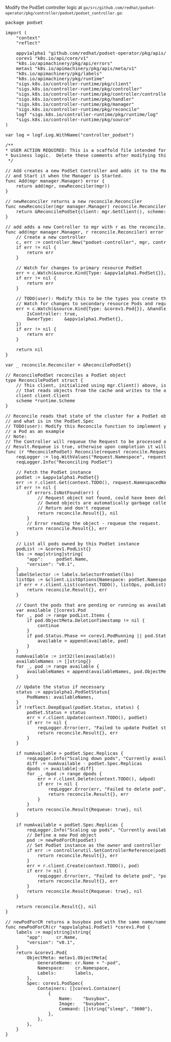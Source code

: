 Modify the PodSet controller logic at `go/src/github.com/redhat/podset-operator/pkg/controller/podset/podset_controller.go`:

<pre class="file"
 data-filename="/root/tutorial/go/src/github.com/podset-operator/pkg/controller/podset/podset_controller.go"
  data-target="replace">
package podset

import (
	"context"
	"reflect"

	appv1alpha1 "github.com/redhat/podset-operator/pkg/apis/app/v1alpha1"
	corev1 "k8s.io/api/core/v1"
	"k8s.io/apimachinery/pkg/api/errors"
	metav1 "k8s.io/apimachinery/pkg/apis/meta/v1"
	"k8s.io/apimachinery/pkg/labels"
	"k8s.io/apimachinery/pkg/runtime"
	"sigs.k8s.io/controller-runtime/pkg/client"
	"sigs.k8s.io/controller-runtime/pkg/controller"
	"sigs.k8s.io/controller-runtime/pkg/controller/controllerutil"
	"sigs.k8s.io/controller-runtime/pkg/handler"
	"sigs.k8s.io/controller-runtime/pkg/manager"
	"sigs.k8s.io/controller-runtime/pkg/reconcile"
	logf "sigs.k8s.io/controller-runtime/pkg/runtime/log"
	"sigs.k8s.io/controller-runtime/pkg/source"
)

var log = logf.Log.WithName("controller_podset")

/**
* USER ACTION REQUIRED: This is a scaffold file intended for the user to modify with their own Controller
* business logic.  Delete these comments after modifying this file.*
 */

// Add creates a new PodSet Controller and adds it to the Manager. The Manager will set fields on the Controller
// and Start it when the Manager is Started.
func Add(mgr manager.Manager) error {
	return add(mgr, newReconciler(mgr))
}

// newReconciler returns a new reconcile.Reconciler
func newReconciler(mgr manager.Manager) reconcile.Reconciler {
	return &ReconcilePodSet{client: mgr.GetClient(), scheme: mgr.GetScheme()}
}

// add adds a new Controller to mgr with r as the reconcile.Reconciler
func add(mgr manager.Manager, r reconcile.Reconciler) error {
	// Create a new controller
	c, err := controller.New("podset-controller", mgr, controller.Options{Reconciler: r})
	if err != nil {
		return err
	}

	// Watch for changes to primary resource PodSet
	err = c.Watch(&source.Kind{Type: &appv1alpha1.PodSet{}}, &handler.EnqueueRequestForObject{})
	if err != nil {
		return err
	}

	// TODO(user): Modify this to be the types you create that are owned by the primary resource
	// Watch for changes to secondary resource Pods and requeue the owner PodSet
	err = c.Watch(&source.Kind{Type: &corev1.Pod{}}, &handler.EnqueueRequestForOwner{
		IsController: true,
		OwnerType:    &appv1alpha1.PodSet{},
	})
	if err != nil {
		return err
	}

	return nil
}

var _ reconcile.Reconciler = &ReconcilePodSet{}

// ReconcilePodSet reconciles a PodSet object
type ReconcilePodSet struct {
	// This client, initialized using mgr.Client() above, is a split client
	// that reads objects from the cache and writes to the apiserver
	client client.Client
	scheme *runtime.Scheme
}

// Reconcile reads that state of the cluster for a PodSet object and makes changes based on the state read
// and what is in the PodSet.Spec
// TODO(user): Modify this Reconcile function to implement your Controller logic.  This example creates
// a Pod as an example
// Note:
// The Controller will requeue the Request to be processed again if the returned error is non-nil or
// Result.Requeue is true, otherwise upon completion it will remove the work from the queue.
func (r *ReconcilePodSet) Reconcile(request reconcile.Request) (reconcile.Result, error) {
	reqLogger := log.WithValues("Request.Namespace", request.Namespace, "Request.Name", request.Name)
	reqLogger.Info("Reconciling PodSet")

	// Fetch the PodSet instance
	podSet := &appv1alpha1.PodSet{}
	err := r.client.Get(context.TODO(), request.NamespacedName, podSet)
	if err != nil {
		if errors.IsNotFound(err) {
			// Request object not found, could have been deleted after reconcile request.
			// Owned objects are automatically garbage collected. For additional cleanup logic use finalizers.
			// Return and don't requeue
			return reconcile.Result{}, nil
		}
		// Error reading the object - requeue the request.
		return reconcile.Result{}, err
	}

	// List all pods owned by this PodSet instance
	podList := &corev1.PodList{}
	lbs := map[string]string{
		"app":     podSet.Name,
		"version": "v0.1",
	}
	labelSelector := labels.SelectorFromSet(lbs)
	listOps := &client.ListOptions{Namespace: podSet.Namespace, LabelSelector: labelSelector}
	if err = r.client.List(context.TODO(), listOps, podList); err != nil {
		return reconcile.Result{}, err
	}

	// Count the pods that are pending or running as available
	var available []corev1.Pod
	for _, pod := range podList.Items {
		if pod.ObjectMeta.DeletionTimestamp != nil {
			continue
		}
		if pod.Status.Phase == corev1.PodRunning || pod.Status.Phase == corev1.PodPending {
			available = append(available, pod)
		}
	}
	numAvailable := int32(len(available))
	availableNames := []string{}
	for _, pod := range available {
		availableNames = append(availableNames, pod.ObjectMeta.Name)
	}

	// Update the status if necessary
	status := appv1alpha1.PodSetStatus{
		PodNames: availableNames,
	}
	if !reflect.DeepEqual(podSet.Status, status) {
		podSet.Status = status
		err = r.client.Update(context.TODO(), podSet)
		if err != nil {
			reqLogger.Error(err, "Failed to update PodSet status")
			return reconcile.Result{}, err
		}
	}

	if numAvailable > podSet.Spec.Replicas {
		reqLogger.Info("Scaling down pods", "Currently available", numAvailable, "Required replicas", podSet.Spec.Replicas)
		diff := numAvailable - podSet.Spec.Replicas
		dpods := available[:diff]
		for _, dpod := range dpods {
			err = r.client.Delete(context.TODO(), &dpod)
			if err != nil {
				reqLogger.Error(err, "Failed to delete pod", "pod.name", dpod.Name)
				return reconcile.Result{}, err
			}
		}
		return reconcile.Result{Requeue: true}, nil
	}

	if numAvailable < podSet.Spec.Replicas {
		reqLogger.Info("Scaling up pods", "Currently available", numAvailable, "Required replicas", podSet.Spec.Replicas)
		// Define a new Pod object
		pod := newPodForCR(podSet)
		// Set PodSet instance as the owner and controller
		if err := controllerutil.SetControllerReference(podSet, pod, r.scheme); err != nil {
			return reconcile.Result{}, err
		}
		err = r.client.Create(context.TODO(), pod)
		if err != nil {
			reqLogger.Error(err, "Failed to delete pod", "pod.name", pod.Name)
			return reconcile.Result{}, err
		}
		return reconcile.Result{Requeue: true}, nil
	}

	return reconcile.Result{}, nil
}

// newPodForCR returns a busybox pod with the same name/namespace as the cr
func newPodForCR(cr *appv1alpha1.PodSet) *corev1.Pod {
	labels := map[string]string{
		"app":     cr.Name,
		"version": "v0.1",
	}
	return &corev1.Pod{
		ObjectMeta: metav1.ObjectMeta{
			GenerateName: cr.Name + "-pod",
			Namespace:    cr.Namespace,
			Labels:       labels,
		},
		Spec: corev1.PodSpec{
			Containers: []corev1.Container{
				{
					Name:    "busybox",
					Image:   "busybox",
					Command: []string{"sleep", "3600"},
				},
			},
		},
	}
}
</pre>
